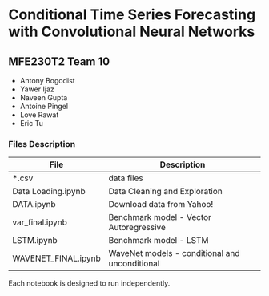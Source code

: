 # Conditional Time Series Forecasting with Convolutional Neural Networks
 
## MFE230T2 Team 10 

- Antony Bogodist
- Yawer Ijaz
- Naveen Gupta
- Antoine Pingel
- Love Rawat
- Eric Tu


### Files Description

| File | Description |
| --- | --- |
| *.csv | data files|
| Data Loading.ipynb | Data Cleaning and Exploration |
| DATA.ipynb | Download data from Yahoo! |
| var_final.ipynb | Benchmark model - Vector Autoregressive |
| LSTM.ipynb | Benchmark model - LSTM |
| WAVENET_FINAL.ipynb | WaveNet models - conditional and unconditional |

Each notebook is designed to run independently.
